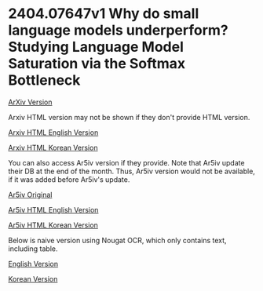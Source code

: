 # 2404.07647v1 Why do small language models underperform? Studying Language Model Saturation via the Softmax Bottleneck

[ArXiv Version](https://arxiv.org/abs/2404.07647v1)

Arxiv HTML version may not be shown if they don't provide HTML version.

[Arxiv HTML English Version](https://raw.githack.com/kh-kim/arxiv-translator/master/papers/2404.07647v1/paper.raw.en.html)

[Arxiv HTML Korean Version](https://raw.githack.com/kh-kim/arxiv-translator/master/papers/2404.07647v1/paper.raw.ko.html)

You can also access Ar5iv version if they provide.
Note that Ar5iv update their DB at the end of the month.
Thus, Ar5iv version would not be available, if it was added before Ar5iv's update.

[Ar5iv Original](https://ar5iv.org/abs/2404.07647v1)

[Ar5iv HTML English Version](https://raw.githack.com/kh-kim/arxiv-translator/master/papers/2404.07647v1/paper.ar5iv.en.html)

[Ar5iv HTML Korean Version](https://raw.githack.com/kh-kim/arxiv-translator/master/papers/2404.07647v1/paper.ar5iv.ko.html)

Below is naive version using Nougat OCR, which only contains text, including table.

[English Version](https://raw.githack.com/kh-kim/arxiv-translator/master/papers/2404.07647v1/paper.en.html)

[Korean Version](https://raw.githack.com/kh-kim/arxiv-translator/master/papers/2404.07647v1/paper.ko.html)